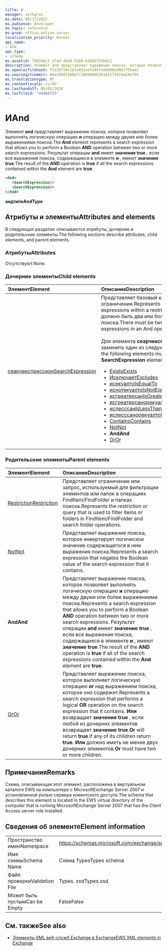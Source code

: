 ```yaml
---
title: И
manager: sethgros
ms.date: 09/17/2015
ms.audience: Developer
ms.topic: reference
ms.prod: office-online-server
localization_priority: Normal
api_name:
- And
api_type:
- schema
ms.assetid: 790246c2-37ad-49a8-91b9-6186d743b011
description: Элемент and представляет выражение поиска, которое позволяет выполнять логическую операцию и операцию между двумя или более выражениями поиска. Результат операции AND имеет значение true, если все выражения поиска, содержащиеся в элементе и, имеют значение true.
ms.openlocfilehash: f5239f19c2b5a931eefa9ff4a9dd8ed9d775bae2
ms.sourcegitcommit: 88ec988f2bb67c1866d06b361615f3674a24e795
ms.translationtype: MT
ms.contentlocale: ru-RU
ms.lasthandoff: 06/03/2020
ms.locfileid: "44464723"
---
```

# <a name="and"></a><span data-ttu-id="46756-104">И</span><span class="sxs-lookup"><span data-stu-id="46756-104">And</span></span>

<span data-ttu-id="46756-105">Элемент **and** представляет выражение поиска, которое позволяет выполнять логическую операцию **и** операцию между двумя или более выражениями поиска.</span><span class="sxs-lookup"><span data-stu-id="46756-105">The **And** element represents a search expression that allows you to perform a Boolean **AND** operation between two or more search expressions.</span></span> <span data-ttu-id="46756-106">Результат операции **and** имеет **значение true** , если все выражения поиска, содержащиеся в элементе **и** , имеют **значение true**.</span><span class="sxs-lookup"><span data-stu-id="46756-106">The result of the **AND** operation is **true** if all the search expressions contained within the **And** element are **true**.</span></span>
  
```xml
<And>
   <SearchExpression/>
   <SearchExpression/>
</And>
```

 <span data-ttu-id="46756-107">**андтипе**</span><span class="sxs-lookup"><span data-stu-id="46756-107">**AndType**</span></span>
## <a name="attributes-and-elements"></a><span data-ttu-id="46756-108">Атрибуты и элементы</span><span class="sxs-lookup"><span data-stu-id="46756-108">Attributes and elements</span></span>

<span data-ttu-id="46756-109">В следующих разделах описываются атрибуты, дочерние и родительские элементы.</span><span class="sxs-lookup"><span data-stu-id="46756-109">The following sections describe attributes, child elements, and parent elements.</span></span>
  
### <a name="attributes"></a><span data-ttu-id="46756-110">Атрибуты</span><span class="sxs-lookup"><span data-stu-id="46756-110">Attributes</span></span>

<span data-ttu-id="46756-111">Отсутствуют.</span><span class="sxs-lookup"><span data-stu-id="46756-111">None.</span></span>
  
### <a name="child-elements"></a><span data-ttu-id="46756-112">Дочерние элементы</span><span class="sxs-lookup"><span data-stu-id="46756-112">Child elements</span></span>

|<span data-ttu-id="46756-113">**Элемент**</span><span class="sxs-lookup"><span data-stu-id="46756-113">**Element**</span></span>|<span data-ttu-id="46756-114">**Описание**</span><span class="sxs-lookup"><span data-stu-id="46756-114">**Description**</span></span>|
|:-----|:-----|
|[<span data-ttu-id="46756-115">сеарчекспрессион</span><span class="sxs-lookup"><span data-stu-id="46756-115">SearchExpression</span></span>](searchexpression.md) <br/> | <span data-ttu-id="46756-116">Представляет базовый класс для выражений в ограничении.</span><span class="sxs-lookup"><span data-stu-id="46756-116">Represents the base class for expressions within a restriction.</span></span> <span data-ttu-id="46756-117">В операции and должно быть два или больше выражений поиска.</span><span class="sxs-lookup"><span data-stu-id="46756-117">There must be two or more search expressions in an And operation.</span></span><br/><br/>  <span data-ttu-id="46756-118">Для элемента **сеарчекспрессион** необходимо заменить один из следующих элементов:</span><span class="sxs-lookup"><span data-stu-id="46756-118">One of the following elements must be substituted for the **SearchExpression** element:</span></span><ul><li> [<span data-ttu-id="46756-119">Exists</span><span class="sxs-lookup"><span data-stu-id="46756-119">Exists</span></span>](exists.md)</li><li>[<span data-ttu-id="46756-120">Исключает</span><span class="sxs-lookup"><span data-stu-id="46756-120">Excludes</span></span>](excludes.md)</li><li>[<span data-ttu-id="46756-121">исекуалто</span><span class="sxs-lookup"><span data-stu-id="46756-121">IsEqualTo</span></span>](isequalto.md)</li><li>[<span data-ttu-id="46756-122">иснотекуалто</span><span class="sxs-lookup"><span data-stu-id="46756-122">IsNotEqualTo</span></span>](isnotequalto.md)</li><li>[<span data-ttu-id="46756-123">исгреатерсан</span><span class="sxs-lookup"><span data-stu-id="46756-123">IsGreaterThan</span></span>](isgreaterthan.md)</li><li>[<span data-ttu-id="46756-124">исгреатерсанорекуалто</span><span class="sxs-lookup"><span data-stu-id="46756-124">IsGreaterThanOrEqualTo</span></span>](isgreaterthanorequalto.md)</li><li>[<span data-ttu-id="46756-125">ислесссан</span><span class="sxs-lookup"><span data-stu-id="46756-125">IsLessThan</span></span>](islessthan.md)</li><li>[<span data-ttu-id="46756-126">ислесссанорекуалто</span><span class="sxs-lookup"><span data-stu-id="46756-126">IsLessThanOrEqualTo</span></span>](islessthanorequalto.md)</li><li>[<span data-ttu-id="46756-127">Contains</span><span class="sxs-lookup"><span data-stu-id="46756-127">Contains</span></span>](contains.md)</li><li>[<span data-ttu-id="46756-128">Not</span><span class="sxs-lookup"><span data-stu-id="46756-128">Not</span></span>](not.md)</li><li><span data-ttu-id="46756-129">**And**</span><span class="sxs-lookup"><span data-stu-id="46756-129">**And**</span></span></li><li>[<span data-ttu-id="46756-130">Or</span><span class="sxs-lookup"><span data-stu-id="46756-130">Or</span></span>](or.md) </li></ul> |
   
### <a name="parent-elements"></a><span data-ttu-id="46756-131">Родительские элементы</span><span class="sxs-lookup"><span data-stu-id="46756-131">Parent elements</span></span>

|<span data-ttu-id="46756-132">**Элемент**</span><span class="sxs-lookup"><span data-stu-id="46756-132">**Element**</span></span>|<span data-ttu-id="46756-133">**Описание**</span><span class="sxs-lookup"><span data-stu-id="46756-133">**Description**</span></span>|
|:-----|:-----|
|[<span data-ttu-id="46756-134">Restriction</span><span class="sxs-lookup"><span data-stu-id="46756-134">Restriction</span></span>](restriction.md) <br/> |<span data-ttu-id="46756-135">Представляет ограничение или запрос, используемый для фильтрации элементов или папок в операциях FindItem/FindFolder и папках поиска.</span><span class="sxs-lookup"><span data-stu-id="46756-135">Represents the restriction or query that is used to filter items or folders in FindItem/FindFolder and search folder operations.</span></span>  <br/> |
|[<span data-ttu-id="46756-136">Not</span><span class="sxs-lookup"><span data-stu-id="46756-136">Not</span></span>](not.md) <br/> |<span data-ttu-id="46756-137">Представляет выражение поиска, которое инвертирует логическое значение содержащегося в нем выражения поиска.</span><span class="sxs-lookup"><span data-stu-id="46756-137">Represents a search expression that negates the Boolean value of the search expression that it contains.</span></span>  <br/> |
|<span data-ttu-id="46756-138">**And**</span><span class="sxs-lookup"><span data-stu-id="46756-138">**And**</span></span> <br/> |<span data-ttu-id="46756-139">Представляет выражение поиска, которое позволяет выполнять логическую операцию **и** операцию между двумя или более выражениями поиска.</span><span class="sxs-lookup"><span data-stu-id="46756-139">Represents a search expression that allows you to perform a Boolean **AND** operation between two or more search expressions.</span></span> <span data-ttu-id="46756-140">Результат операции **and** имеет **значение true** , если все выражения поиска, содержащиеся в элементе **и** , имеют **значение true**.</span><span class="sxs-lookup"><span data-stu-id="46756-140">The result of the **AND** operation is **true** if all of the search expressions contained within the **And** element are **true**.</span></span>  <br/> |
|[<span data-ttu-id="46756-141">Or</span><span class="sxs-lookup"><span data-stu-id="46756-141">Or</span></span>](or.md) <br/> |<span data-ttu-id="46756-142">Представляет выражение поиска, которое выполняет логическую операцию **or** над выражением поиска, которое оно содержит.</span><span class="sxs-lookup"><span data-stu-id="46756-142">Represents a search expression that performs a logical **OR** operation on the search expression that it contains.</span></span> <span data-ttu-id="46756-143">**Или** возвращает **значение true** , если любой из дочерних элементов возвращает **значение true**.</span><span class="sxs-lookup"><span data-stu-id="46756-143">**Or** will return **true** if any of its children return **true**.</span></span> <span data-ttu-id="46756-144">**Или** должно иметь не менее двух дочерних элементов.</span><span class="sxs-lookup"><span data-stu-id="46756-144">**Or** must have two or more children.</span></span>  <br/> |
   
## <a name="remarks"></a><span data-ttu-id="46756-145">Примечания</span><span class="sxs-lookup"><span data-stu-id="46756-145">Remarks</span></span>

<span data-ttu-id="46756-146">Схема, описывающая этот элемент, расположена в виртуальном каталоге EWS на компьютере с MicrosoftExchange Server 2007 и установленной ролью сервера клиентского доступа.</span><span class="sxs-lookup"><span data-stu-id="46756-146">The schema that describes this element is located in the EWS virtual directory of the computer that is running MicrosoftExchange Server 2007 that has the Client Access server role installed.</span></span>
  
## <a name="element-information"></a><span data-ttu-id="46756-147">Сведения об элементе</span><span class="sxs-lookup"><span data-stu-id="46756-147">Element information</span></span>

|||
|:-----|:-----|
|<span data-ttu-id="46756-148">Пространство имен</span><span class="sxs-lookup"><span data-stu-id="46756-148">Namespace</span></span>  <br/> |https://schemas.microsoft.com/exchange/services/2006/types  <br/> |
|<span data-ttu-id="46756-149">Имя схемы</span><span class="sxs-lookup"><span data-stu-id="46756-149">Schema Name</span></span>  <br/> |<span data-ttu-id="46756-150">Схема Types</span><span class="sxs-lookup"><span data-stu-id="46756-150">Types schema</span></span>  <br/> |
|<span data-ttu-id="46756-151">Файл проверки</span><span class="sxs-lookup"><span data-stu-id="46756-151">Validation File</span></span>  <br/> |<span data-ttu-id="46756-152">Types. xsd</span><span class="sxs-lookup"><span data-stu-id="46756-152">Types.xsd</span></span>  <br/> |
|<span data-ttu-id="46756-153">Может быть пустым</span><span class="sxs-lookup"><span data-stu-id="46756-153">Can be Empty</span></span>  <br/> |<span data-ttu-id="46756-154">False</span><span class="sxs-lookup"><span data-stu-id="46756-154">False</span></span>  <br/> |
   
## <a name="see-also"></a><span data-ttu-id="46756-155">См. также</span><span class="sxs-lookup"><span data-stu-id="46756-155">See also</span></span>

- [<span data-ttu-id="46756-156">Элементы XML веб-служб Exchange в Exchange</span><span class="sxs-lookup"><span data-stu-id="46756-156">EWS XML elements in Exchange</span></span>](ews-xml-elements-in-exchange.md)

